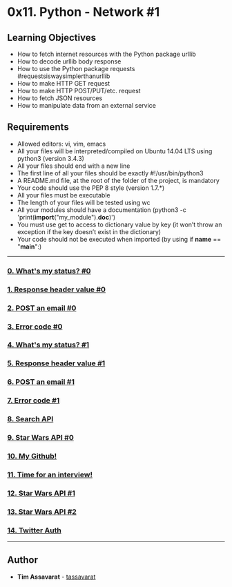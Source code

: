 # 0x11. Python - Network #1

## Learning Objectives
* How to fetch internet resources with the Python package urllib
* How to decode urllib body response
* How to use the Python package requests #requestsiswaysimplerthanurllib
* How to make HTTP GET request 
* How to make HTTP POST/PUT/etc. request
* How to fetch JSON resources
* How to manipulate data from an external service

## Requirements
* Allowed editors: vi, vim, emacs
* All your files will be interpreted/compiled on Ubuntu 14.04 LTS using python3 (version 3.4.3)
* All your files should end with a new line
* The first line of all your files should be exactly #!/usr/bin/python3
* A README.md file, at the root of the folder of the project, is mandatory
* Your code should use the PEP 8 style (version 1.7.*)
* All your files must be executable
* The length of your files will be tested using wc
* All your modules should have a documentation (python3 -c 'print(__import__("my_module").__doc__)')
* You must use get to access to dictionary value by key (it won’t throw an exception if the key doesn’t exist in the dictionary)
* Your code should not be executed when imported (by using if __name__ == "__main__":)

---

### [0. What's my status? #0](./0-hbtn_status.py)


### [1. Response header value #0](./1-hbtn_header.py)


### [2. POST an email #0](./2-post_email.py)


### [3. Error code #0](./3-error_code.py)


### [4. What's my status? #1](./4-hbtn_status.py)


### [5. Response header value #1](./5-hbtn_header.py)


### [6. POST an email #1](./6-post_email.py)


### [7. Error code #1](./7-error_code.py)


### [8. Search API](./8-json_api.py)


### [9. Star Wars API #0](./9-starwars.py)


### [10. My Github!](./10-my_github.py)


### [11. Time for an interview!](./100-github_commits.py)


### [12. Star Wars API #1](./101-starwars.py)


### [13. Star Wars API #2](./102-starwars.py)


### [14. Twitter Auth](./103-search_twitter.py)

---

## Author
* **Tim Assavarat** - [tassavarat](https://github.com/tassavarat)
